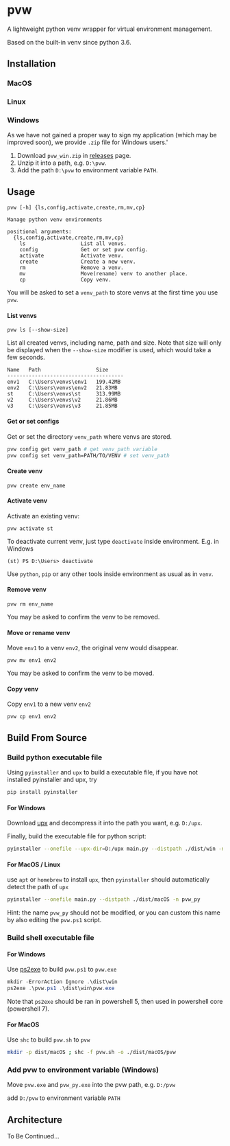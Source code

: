 # pvw

A lightweight python venv wrapper for virtual environment management.

Based on the built-in venv since python 3.6.

## Installation

### MacOS 

### Linux

### Windows

As we have not gained a proper way to sign my application (which may be improved soon), we provide `.zip` file for Windows users.'

1. Download `pvw_win.zip` in [releases](https://github.com/hagemon/pvw/releases) page.
2. Unzip it into a path, e.g. `D:\pvw`.
3. Add the path `D:\pvw` to environment variable `PATH`.

## Usage

```
pvw [-h] {ls,config,activate,create,rm,mv,cp}

Manage python venv environments

positional arguments:
  {ls,config,activate,create,rm,mv,cp}
    ls                  List all venvs.
    config              Get or set pvw config.
    activate            Activate venv.
    create              Create a new venv.
    rm                  Remove a venv.
    mv                  Move(rename) venv to another place.
    cp                  Copy venv.
```

You will be asked to set a `venv_path` to store venvs at the first time you use `pvw`.

#### List venvs

```
pvw ls [--show-size]
```

List all created venvs, including name, path and size. Note that size will only be displayed when the `--show-size` modifier is used, which would take a few seconds.

```
Name   Path                  Size
--------------------------------------
env1   C:\Users\venvs\env1   199.42MB
env2   C:\Users\venvs\env2   21.83MB
st     C:\Users\venvs\st     313.99MB
v2     C:\Users\venvs\v2     21.86MB
v3     C:\Users\venvs\v3     21.85MB
```

#### Get or set configs

Get or set the directory `venv_path` where venvs are stored.

```bash
pvw config get venv_path # get venv_path variable
pvw config set venv_path=PATH/TO/VENV # set venv_path
```

#### Create venv

```
pvw create env_name
```

#### Activate venv

Activate an existing venv:

```
pvw activate st
```

To deactivate current venv, just type `deactivate` inside environment. E.g. in Windows

```
(st) PS D:\Users> deactivate
```

Use `python`, `pip` or any other tools inside environment as usual as in `venv`.


#### Remove venv

```
pvw rm env_name
```

You may be asked to confirm the venv to be removed.

#### Move or rename venv

Move `env1` to a venv `env2`, the original venv would disappear.

```
pvw mv env1 env2
```

You may be asked to confirm the venv to be moved.

#### Copy venv

Copy `env1` to a new venv `env2`

```
pvw cp env1 env2
```

## Build From Source

### Build python executable file

Using `pyinstaller` and `upx` to build a executable file, if you have not installed pyinstaller and upx, try

```bash
pip install pyinstaller
```

#### For Windows

Download [upx](https://upx.github.io/) and decompress it into the path you want, e.g. `D:/upx`.

Finally, build the executable file for python script:

```bash
pyinstaller --onefile --upx-dir=D:/upx main.py --distpath ./dist/win -n pvw_py
```

#### For MacOS / Linux

use `apt` or `homebrew` to install `upx`, then `pyinstaller` should automatically detect the path of `upx`

```bash
pyinstaller --onefile main.py --distpath ./dist/macOS -n pvw_py
```

Hint: the name `pvw_py` should not be modified, or you can custom this name by also editing the `pvw.ps1` script.

### Build shell executable file

#### For Windows

Use [ps2exe](https://github.com/MScholtes/PS2EXE) to build `pvw.ps1` to `pvw.exe`

```powershell
mkdir -ErrorAction Ignore .\dist\win
ps2exe .\pvw.ps1 .\dist\win\pvw.exe
```
Note that `ps2exe` should be ran in powershell 5, then used in powershell core (powershell 7).

#### For MacOS

Use `shc` to build `pvw.sh` to `pvw`

```bash
mkdir -p dist/macOS ; shc -f pvw.sh -o ./dist/macOS/pvw
```

### Add pvw to environment variable (Windows)

Move `pvw.exe` and `pvw_py.exe` into the pvw path, e.g. `D:/pvw`

add `D:/pvw` to environment variable `PATH`


## Architecture

To Be Continued...